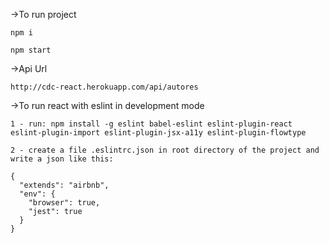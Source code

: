 ->To run project

	npm i

	npm start

->Api Url

	http://cdc-react.herokuapp.com/api/autores

->To run react with eslint in development mode

	1 - run: npm install -g eslint babel-eslint eslint-plugin-react eslint-plugin-import eslint-plugin-jsx-a11y eslint-plugin-flowtype

	2 - create a file .eslintrc.json in root directory of the project and write a json like this:

	{
	  "extends": "airbnb",
	  "env": {
	    "browser": true,
	    "jest": true
	  }
	}


